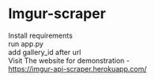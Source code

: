 # Imgur-scraper
Install requirements      
run app.py     
add gallery_id after url      
Visit The website for demonstration -      
https://imgur-api-scraper.herokuapp.com/
